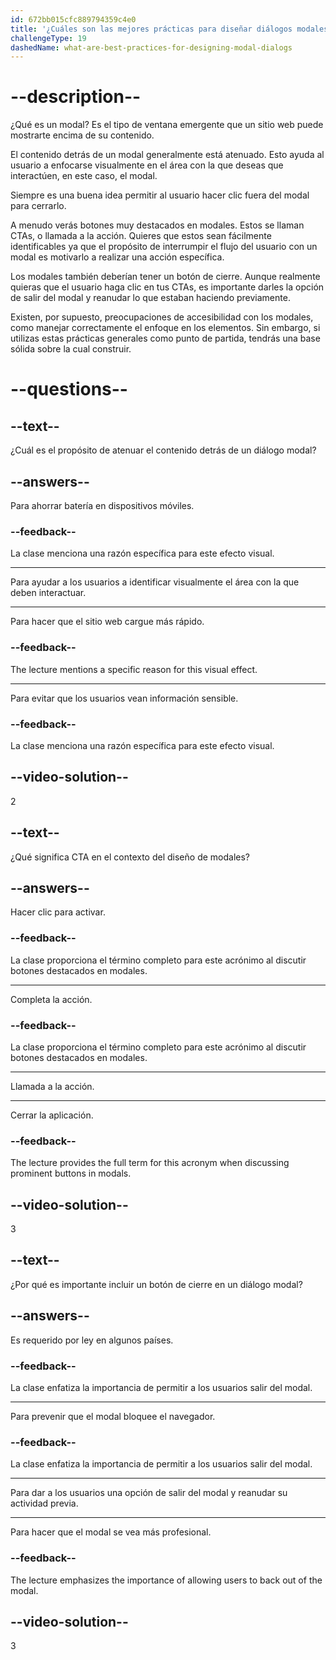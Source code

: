 ```yaml
---
id: 672bb015cfc889794359c4e0
title: '¿Cuáles son las mejores prácticas para diseñar diálogos modales?'
challengeType: 19
dashedName: what-are-best-practices-for-designing-modal-dialogs
---
```


# --description--

¿Qué es un modal? Es el tipo de ventana emergente que un sitio web puede mostrarte encima de su contenido.

El contenido detrás de un modal generalmente está atenuado. Esto ayuda al usuario a enfocarse visualmente en el área con la que deseas que interactúen, en este caso, el modal.

Siempre es una buena idea permitir al usuario hacer clic fuera del modal para cerrarlo.

A menudo verás botones muy destacados en modales. Estos se llaman CTAs, o llamada a la acción. Quieres que estos sean fácilmente identificables ya que el propósito de interrumpir el flujo del usuario con un modal es motivarlo a realizar una acción específica.

Los modales también deberían tener un botón de cierre. Aunque realmente quieras que el usuario haga clic en tus CTAs, es importante darles la opción de salir del modal y reanudar lo que estaban haciendo previamente.

Existen, por supuesto, preocupaciones de accesibilidad con los modales, como manejar correctamente el enfoque en los elementos. Sin embargo, si utilizas estas prácticas generales como punto de partida, tendrás una base sólida sobre la cual construir.

# --questions--

## --text--

¿Cuál es el propósito de atenuar el contenido detrás de un diálogo modal?

## --answers--

Para ahorrar batería en dispositivos móviles.

### --feedback--

La clase menciona una razón específica para este efecto visual.

---

Para ayudar a los usuarios a identificar visualmente el área con la que deben interactuar.

---

Para hacer que el sitio web cargue más rápido.

### --feedback--

The lecture mentions a specific reason for this visual effect.

---

Para evitar que los usuarios vean información sensible.

### --feedback--

La clase menciona una razón específica para este efecto visual.

## --video-solution--

2

## --text--

¿Qué significa CTA en el contexto del diseño de modales?

## --answers--

Hacer clic para activar.

### --feedback--

La clase proporciona el término completo para este acrónimo al discutir botones destacados en modales.

---

Completa la acción.

### --feedback--

La clase proporciona el término completo para este acrónimo al discutir botones destacados en modales.

---

Llamada a la acción.

---

Cerrar la aplicación.

### --feedback--

The lecture provides the full term for this acronym when discussing prominent buttons in modals.

## --video-solution--

3

## --text--

¿Por qué es importante incluir un botón de cierre en un diálogo modal?

## --answers--

Es requerido por ley en algunos países.

### --feedback--

La clase enfatiza la importancia de permitir a los usuarios salir del modal.

---

Para prevenir que el modal bloquee el navegador.

### --feedback--

La clase enfatiza la importancia de permitir a los usuarios salir del modal.

---

Para dar a los usuarios una opción de salir del modal y reanudar su actividad previa.

---

Para hacer que el modal se vea más profesional.

### --feedback--

The lecture emphasizes the importance of allowing users to back out of the modal.

## --video-solution--

3
